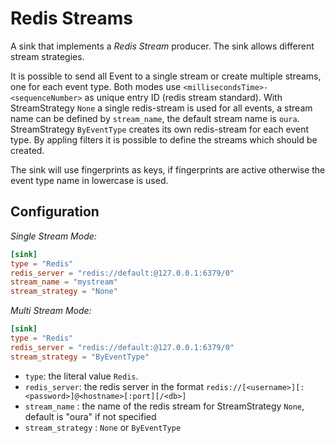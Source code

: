 # Redis Streams

A sink that implements a _Redis Stream_ producer. The sink allows different stream strategies.

It is possible to send all Event to a single stream or create multiple streams, one for each event type. 
Both modes use `<millisecondsTime>-<sequenceNumber>` as unique entry ID (redis stream standard).
With StreamStrategy `None` a single redis-stream is used for all events, a stream name can be defined by `stream_name`, the default stream name is `oura`. 
StreamStrategy `ByEventType` creates its own redis-stream for each event type. By appling filters it is possible to define the streams which should be created. 

The sink will use fingerprints as keys, if fingerprints are active otherwise the event type name in lowercase is used.

## Configuration

_Single Stream Mode:_

```toml
[sink]
type = "Redis"
redis_server = "redis://default:@127.0.0.1:6379/0"
stream_name = "mystream"
stream_strategy = "None"
```

_Multi Stream Mode:_
```toml
[sink]
type = "Redis"
redis_server = "redis://default:@127.0.0.1:6379/0"
stream_strategy = "ByEventType"
```

- `type`: the literal value `Redis`.
- `redis_server`: the redis server in the format `redis://[<username>][:<password>]@<hostname>[:port][/<db>]`
- `stream_name` : the name of the redis stream for StreamStrategy `None`, default is "oura" if not specified
- `stream_strategy` : `None` or `ByEventType`